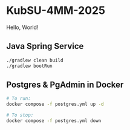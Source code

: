 # KubSU-4MM-2025

Hello, World!

## Java Spring Service

```bash
./gradlew clean build
./gradlew bootRun
```

## Postgres & PgAdmin in Docker

```bash
# To run:
docker compose -f postgres.yml up -d

# To stop:
docker compose -f postgres.yml down
```

